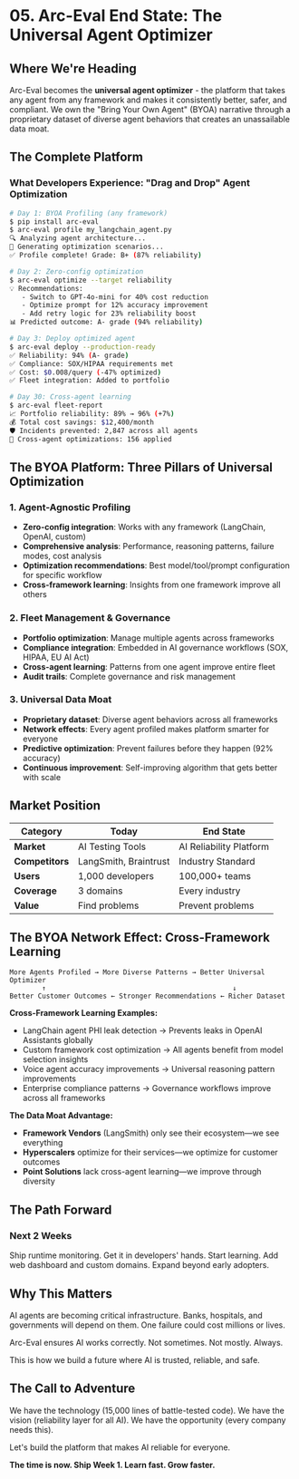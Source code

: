 # 05. Arc-Eval End State: The Universal Agent Optimizer

## Where We're Heading

Arc-Eval becomes the **universal agent optimizer** - the platform that takes any agent from any framework and makes it consistently better, safer, and compliant. We own the "Bring Your Own Agent" (BYOA) narrative through a proprietary dataset of diverse agent behaviors that creates an unassailable data moat.

## The Complete Platform

### What Developers Experience: "Drag and Drop" Agent Optimization

```bash
# Day 1: BYOA Profiling (any framework)
$ pip install arc-eval
$ arc-eval profile my_langchain_agent.py
🔍 Analyzing agent architecture...
🎯 Generating optimization scenarios...
✅ Profile complete! Grade: B+ (87% reliability)

# Day 2: Zero-config optimization
$ arc-eval optimize --target reliability
💡 Recommendations:
   - Switch to GPT-4o-mini for 40% cost reduction
   - Optimize prompt for 12% accuracy improvement
   - Add retry logic for 23% reliability boost
📊 Predicted outcome: A- grade (94% reliability)

# Day 3: Deploy optimized agent
$ arc-eval deploy --production-ready
✅ Reliability: 94% (A- grade)
✅ Compliance: SOX/HIPAA requirements met
✅ Cost: $0.008/query (-47% optimized)
✅ Fleet integration: Added to portfolio

# Day 30: Cross-agent learning
$ arc-eval fleet-report
📈 Portfolio reliability: 89% → 96% (+7%)
💰 Total cost savings: $12,400/month
🛡️ Incidents prevented: 2,847 across all agents
🔄 Cross-agent optimizations: 156 applied
```

## The BYOA Platform: Three Pillars of Universal Optimization

### 1. Agent-Agnostic Profiling
- **Zero-config integration**: Works with any framework (LangChain, OpenAI, custom)
- **Comprehensive analysis**: Performance, reasoning patterns, failure modes, cost analysis
- **Optimization recommendations**: Best model/tool/prompt configuration for specific workflow
- **Cross-framework learning**: Insights from one framework improve all others

### 2. Fleet Management & Governance
- **Portfolio optimization**: Manage multiple agents across frameworks
- **Compliance integration**: Embedded in AI governance workflows (SOX, HIPAA, EU AI Act)
- **Cross-agent learning**: Patterns from one agent improve entire fleet
- **Audit trails**: Complete governance and risk management

### 3. Universal Data Moat
- **Proprietary dataset**: Diverse agent behaviors across all frameworks
- **Network effects**: Every agent profiled makes platform smarter for everyone
- **Predictive optimization**: Prevent failures before they happen (92% accuracy)
- **Continuous improvement**: Self-improving algorithm that gets better with scale

## Market Position

| **Category** | **Today** | **End State** |
|---|---|---|
| **Market** | AI Testing Tools | AI Reliability Platform |
| **Competitors** | LangSmith, Braintrust | Industry Standard |
| **Users** | 1,000 developers | 100,000+ teams |
| **Coverage** | 3 domains | Every industry |
| **Value** | Find problems | Prevent problems |

## The BYOA Network Effect: Cross-Framework Learning

```
More Agents Profiled → More Diverse Patterns → Better Universal Optimizer
        ↑                                              ↓
Better Customer Outcomes ← Stronger Recommendations ← Richer Dataset
```

**Cross-Framework Learning Examples:**
- LangChain agent PHI leak detection → Prevents leaks in OpenAI Assistants globally
- Custom framework cost optimization → All agents benefit from model selection insights
- Voice agent accuracy improvements → Universal reasoning pattern improvements
- Enterprise compliance patterns → Governance workflows improve across all frameworks

**The Data Moat Advantage:**
- **Framework Vendors** (LangSmith) only see their ecosystem—we see everything
- **Hyperscalers** optimize for their services—we optimize for customer outcomes
- **Point Solutions** lack cross-agent learning—we improve through diversity


## The Path Forward

### Next 2 Weeks
Ship runtime monitoring. Get it in developers' hands. Start learning. Add web dashboard and custom domains. Expand beyond early adopters.


## Why This Matters

AI agents are becoming critical infrastructure. Banks, hospitals, and governments will depend on them. One failure could cost millions or lives.

Arc-Eval ensures AI works correctly. Not sometimes. Not mostly. Always.

This is how we build a future where AI is trusted, reliable, and safe.

## The Call to Adventure

We have the technology (15,000 lines of battle-tested code).
We have the vision (reliability layer for all AI).
We have the opportunity (every company needs this).

Let's build the platform that makes AI reliable for everyone.

**The time is now. Ship Week 1. Learn fast. Grow faster.**